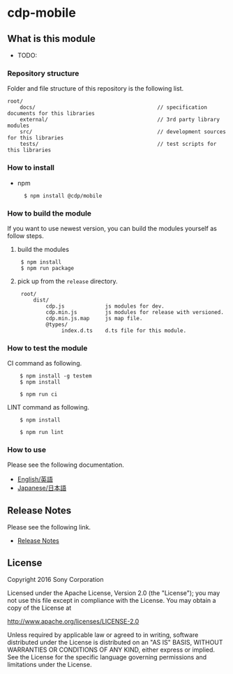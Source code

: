 ﻿# cdp-mobile

## What is this module

* TODO:


### Repository structure
Folder and file structure of this repository is the following list.

    root/
        docs/                                       // specification documents for this libraries
        external/                                   // 3rd party library modules
        src/                                        // development sources for this libraries
        tests/                                      // test scripts for this libraries


### How to install

* npm

        $ npm install @cdp/mobile


### How to build the module

If you want to use newest version, you can build the modules yourself as follow steps.

1. build the modules

        $ npm install
        $ npm run package

2. pick up from the `release` directory.

        root/
            dist/
                cdp.js             js modules for dev.
                cdp.min.js         js modules for release with versioned.
                cdp.min.js.map     js map file.
                @types/
                     index.d.ts    d.ts file for this module.

### How to test the module

CI command as following.

        $ npm install -g testem
        $ npm install
        
        $ npm run ci

LINT command as following.
        
        $ npm install
        
        $ npm run lint


### How to use
Please see the following documentation.

- [English/英語](docs/en)
- [Japanese/日本語](docs/jp)

## Release Notes
Please see the following link.

- [Release Notes](RELEASENOTE.md)


## License

Copyright 2016 Sony Corporation

Licensed under the Apache License, Version 2.0 (the "License");
you may not use this file except in compliance with the License.
You may obtain a copy of the License at

   http://www.apache.org/licenses/LICENSE-2.0

Unless required by applicable law or agreed to in writing, software
distributed under the License is distributed on an "AS IS" BASIS,
WITHOUT WARRANTIES OR CONDITIONS OF ANY KIND, either express or implied.
See the License for the specific language governing permissions and
limitations under the License.
